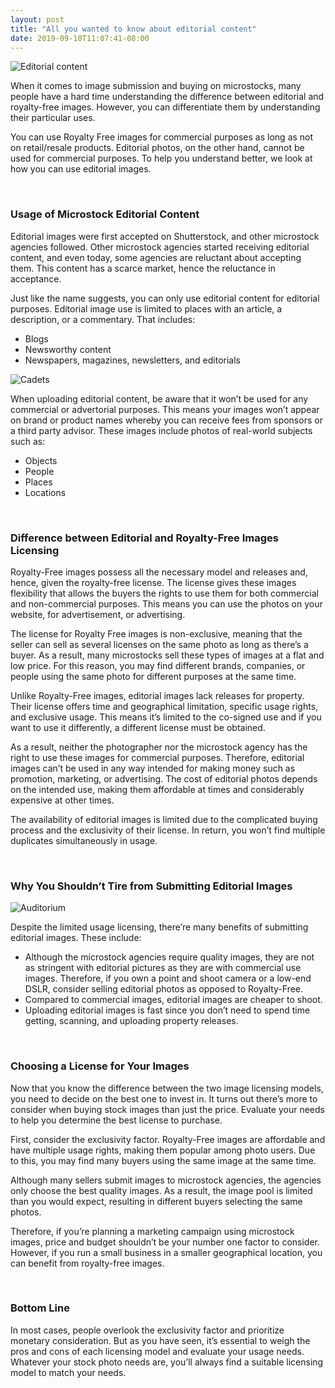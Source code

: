 ```yaml
---
layout: post
title: "All you wanted to know about editorial content"
date: 2019-09-10T11:07:41-08:00
---
```


<p>
  <img alt="Editorial content" src='{{< misc/rel "/images/posts/editorial-content/actress-adult-attractive-276046.jpg" >}}' class="small-12 large-12" />
</p>

When it comes to image submission and buying on microstocks, many people have a hard time understanding the difference between editorial and royalty-free images. However, you can differentiate them by understanding their particular uses.

You can use Royalty Free images for commercial purposes as long as not on retail/resale products. Editorial photos, on the other hand, cannot be used for commercial purposes. To help you understand better, we look at how you can use editorial images.

<br />

### Usage of Microstock Editorial Content

Editorial images were first accepted on Shutterstock, and other microstock agencies followed. Other microstock agencies started receiving editorial content, and even today, some agencies are reluctant about accepting them. This content has a scarce market, hence the reluctance in acceptance.

Just like the name suggests, you can only use editorial content for editorial purposes. Editorial image use is limited to places with an article, a description, or a commentary. That includes:

- Blogs
- Newsworthy content
- Newspapers, magazines, newsletters, and editorials

<p>
  <img alt="Cadets" src='{{< misc/rel "/images/posts/editorial-content/air-force-army-cadets-270024.jpg" >}}' class="small-12 large-12" />
</p>

When uploading editorial content, be aware that it won’t be used for any commercial or advertorial purposes. This means your images won’t appear on brand or product names whereby you can receive fees from sponsors or a third party advisor. These images include photos of real-world subjects such as:

- Objects
- People
- Places
- Locations

<br />

### Difference between Editorial and Royalty-Free Images Licensing

Royalty-Free images possess all the necessary model and releases and, hence, given the royalty-free license. The license gives these images flexibility that allows the buyers the rights to use them for both commercial and non-commercial purposes. This means you can use the photos on your website, for advertisement, or advertising.

The license for Royalty Free images is non-exclusive, meaning that the seller can sell as several licenses on the same photo as long as there’s a buyer. As a result, many microstocks sell these types of images at a flat and low price. For this reason, you may find different brands, companies, or people using the same photo for different purposes at the same time.

Unlike Royalty-Free images, editorial images lack releases for property. Their license offers time and geographical limitation, specific usage rights, and exclusive usage. This means it’s limited to the co-signed use and if you want to use it differently, a different license must be obtained.

As a result, neither the photographer nor the microstock agency has the right to use these images for commercial purposes. Therefore, editorial images can’t be used in any way intended for making money such as promotion, marketing, or advertising. The cost of editorial photos depends on the intended use, making them affordable at times and considerably expensive at other times.

The availability of editorial images is limited due to the complicated buying process and the exclusivity of their license. In return, you won’t find multiple duplicates simultaneously in usage.

<br />

### Why You Shouldn’t Tire from Submitting Editorial Images

<p>
  <img alt="Auditorium" src='{{< misc/rel "/images/posts/editorial-content/audience-auditorium-chairs-1709003.jpg" >}}' class="small-12 large-12" />
</p>

Despite the limited usage licensing, there’re many benefits of submitting editorial images. These include:

- Although the microstock agencies require quality images, they are not as stringent with editorial pictures as they are with commercial use images. Therefore, if you own a point and shoot camera or a low-end DSLR, consider selling editorial photos as opposed to Royalty-Free.
- Compared to commercial images, editorial images are cheaper to shoot.
- Uploading editorial images is fast since you don’t need to spend time getting, scanning, and uploading property releases.

<br />

### Choosing a License for Your Images

Now that you know the difference between the two image licensing models, you need to decide on the best one to invest in. It turns out there’s more to consider when buying stock images than just the price. Evaluate your needs to help you determine the best license to purchase.

First, consider the exclusivity factor. Royalty-Free images are affordable and have multiple usage rights, making them popular among photo users. Due to this, you may find many buyers using the same image at the same time.

Although many sellers submit images to microstock agencies, the agencies only choose the best quality images. As a result, the image pool is limited than you would expect, resulting in different buyers selecting the same photos.

Therefore, if you’re planning a marketing campaign using microstock images, price and budget shouldn’t be your number one factor to consider. However, if you run a small business in a smaller geographical location, you can benefit from royalty-free images.

<br />

### Bottom Line

In most cases, people overlook the exclusivity factor and prioritize monetary consideration. But as you have seen, it’s essential to weigh the pros and cons of each licensing model and evaluate your usage needs. Whatever your stock photo needs are, you’ll always find a suitable licensing model to match your needs.
